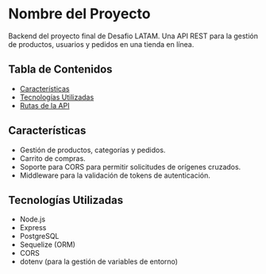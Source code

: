 # Nombre del Proyecto 
Backend del proyecto final de Desafio LATAM. Una API REST para la gestión de productos, usuarios y pedidos en una tienda en línea.

## Tabla de Contenidos

- [Características](#características)
- [Tecnologías Utilizadas](#tecnologías-utilizadas)
- [Rutas de la API](#rutas-de-la-api)

## Características

- Gestión de productos, categorías y pedidos.
- Carrito de compras.
- Soporte para CORS para permitir solicitudes de orígenes cruzados.
- Middleware para la validación de tokens de autenticación.

## Tecnologías Utilizadas

- Node.js
- Express
- PostgreSQL
- Sequelize (ORM)
- CORS
- dotenv (para la gestión de variables de entorno)


   

   
